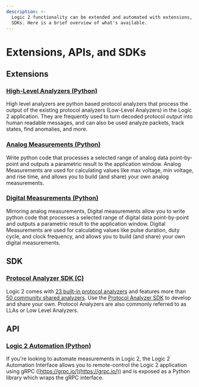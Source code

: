 ```yaml
---
description: >-
  Logic 2 functionality can be extended and automated with extensions, APIs, and
  SDKs. Here is a brief overview of what's available.
---
```


# Extensions, APIs, and SDKs

## Extensions

### [High-Level Analyzers (Python)](../extensions/high-level-analyzer-extensions/)

High level analyzers are python based protocol analyzers that process the output of the existing protocol analyzers (Low-Level Analyzers)  in the Logic 2 application. They are frequently used to turn decoded protocol output into human readable messages, and can also be used analyze packets, track states, find anomalies, and more.

### [Analog Measurements (Python)](../extensions/measurement-extensions/)

Write python code that processes a selected range of analog data point-by-point and outputs a parametric result to the application window. Analog Measurements are used for calculating values like max voltage, min voltage, and rise time, and allows you to build (and share) your own analog measurements.

### [Digital Measurements  (Python)](https://support.saleae.com/extensions/measurement-extensions)

Mirroring analog measurements, Digital measurements allow you to write python code that processes a selected range of digital data point-by-point and outputs a parametric result to the application window. Digital Measurements are used for calculating values like pulse duration, duty cycle, and clock frequency, and allows you to build (and share) your own digital measurements.



## SDK

### [Protocol Analyzer SDK (C)](https://support.saleae.com/protocol-analyzers)

Logic 2 comes with [23 built-in protocol analyzers](https://support.saleae.com/protocol-analyzers/supported-protocols) and features more than [50 community shared analyzers](https://support.saleae.com/community/community-shared-protocols). Use the [Protocol Analyzer SDK](https://support.saleae.com/protocol-analyzers) to develop and share your own. Protocol Analyzers are also commonly referred to as LLAs or Low Level Analyzers.

## API

### [Logic 2 Automation (Python)](https://saleae.github.io/logic2-automation/)

If you're looking to automate measurements in Logic 2, the Logic 2 Automation Interface allows you to remote-control the Logic 2 application using gRPC ([https://grpc.io/](https://grpc.io/)) and is exposed as a Python library which wraps the gRPC interface.



